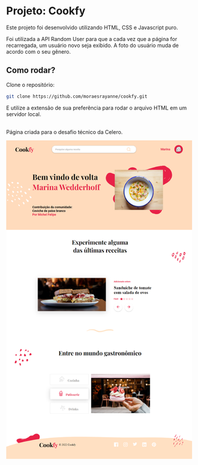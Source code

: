 # Projeto: Cookfy

Este projeto foi desenvolvido utilizando HTML, CSS e Javascript puro.

Foi utilizada a API Random User para que a cada vez que a página for recarregada, um usuário novo seja exibido. A foto do usuário muda de acordo com o seu gênero.

## Como rodar?

Clone o repositório:

```bash
git clone https://github.com/moraesrayanne/cookfy.git
```
E utilize a extensão de sua preferência para rodar o arquivo HTML em um servidor local.
<br>
<br>


Página criada para o desafio técnico da Celero.

<img src="./assets/landpage.png" width="500px">
